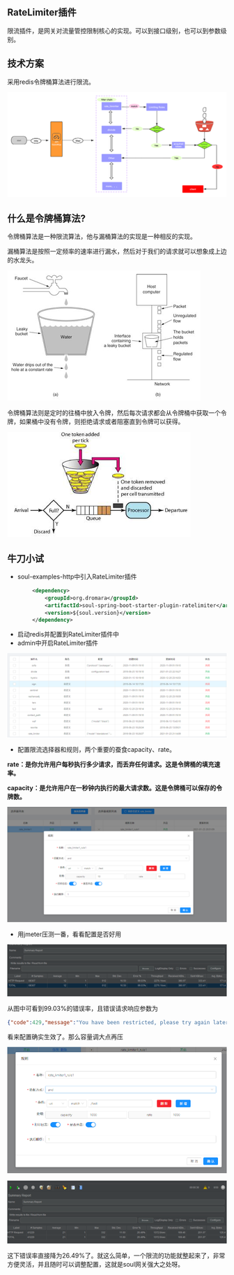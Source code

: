 ## RateLimiter插件

限流插件，是网关对流量管控限制核心的实现。可以到接口级别，也可以到参数级别。

## 技术方案

采用redis令牌桶算法进行限流。

![limiting.png](assets/20210123223018-fa0q0ss-limiting.png)

## 什么是令牌桶算法?

令牌桶算法是一种限流算法，他与漏桶算法的实现是一种相反的实现。

漏桶算法是按照一定频率的速率进行漏水，然后对于我们的请求就可以想象成上边的水龙头。

![00831rSTly1gdnjduhuivj30cb08b74u.jpg](assets/20210123224741-eyjf3bv-00831rSTly1gdnjduhuivj30cb08b74u.jpg)

令牌桶算法则是定时的往桶中放入令牌，然后每次请求都会从令牌桶中获取一个令牌，如果桶中没有令牌，则拒绝请求或者阻塞直到令牌可以获得。

![00831rSTly1gdnjhiarxgj30bp06pwek.jpg](assets/20210123224827-hu1tklg-00831rSTly1gdnjhiarxgj30bp06pwek.jpg)

## 牛刀小试

* soul-examples-http中引入RateLimiter插件

```xml
        <dependency>
            <groupId>org.dromara</groupId>
            <artifactId>soul-spring-boot-starter-plugin-ratelimiter</artifactId>
            <version>${soul.version}</version>
        </dependency>
```

* 启动redis并配置到RateLimiter插件中
* admin中开启RateLimiter插件

![微信截图20210123225355.png](assets/20210123225914-6aq1hcp-%E5%BE%AE%E4%BF%A1%E6%88%AA%E5%9B%BE_20210123225355.png)

* 配置限流选择器和规则，两个重要的蚕食capacity、rate。

**rate：是你允许用户每秒执行多少请求，而丢弃任何请求。这是令牌桶的填充速率。**

**capacity：是允许用户在一秒钟内执行的最大请求数。这是令牌桶可以保存的令牌数。**

![微信截图20210123225640.png](assets/20210123230000-t65v5sm-%E5%BE%AE%E4%BF%A1%E6%88%AA%E5%9B%BE_20210123225640.png)

* 用jmeter压测一番，看看配置是否好用

![微信截图20210123230854.png](assets/20210123230924-4raiu8r-%E5%BE%AE%E4%BF%A1%E6%88%AA%E5%9B%BE_20210123230854.png)

从图中可看到99.03%的错误率，且错误请求响应参数为

```json
{"code":429,"message":"You have been restricted, please try again later!","data":null}
```

看来配置确实生效了。那么容量调大点再压

![1113.png](assets/20210123231710-d6ewkti-1113.png)

![4441.png](assets/20210123231722-yah20mv-4441.png)

这下错误率直接降为26.49%了。就这么简单，一个限流的功能就整起来了，非常方便灵活，并且随时可以调整配置，这就是soul网关强大之处呀。
